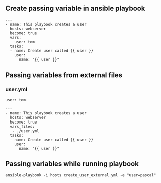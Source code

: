 ## Create passing variable in ansible playbook
```
---
- name: This playbook creates a user
  hosts: webserver
  become: true
  vars:
    user: tom
  tasks:
  - name: Create user called {{ user }}
    user:
      name: "{{ user }}"
```

## Passing variables from external files

### user.yml
```
user: tom
```

```
---
- name: This playbook creates a user
  hosts: webserver
  become: true
  vars_files:
   - ./user.yml
  tasks:
  - name: Create user called {{ user }}
    user:
      name: "{{ user }}"
```

## Passing variables while running playbook
```
ansible-playbook -i hosts create_user_external.yml -e "user=pascal"

```